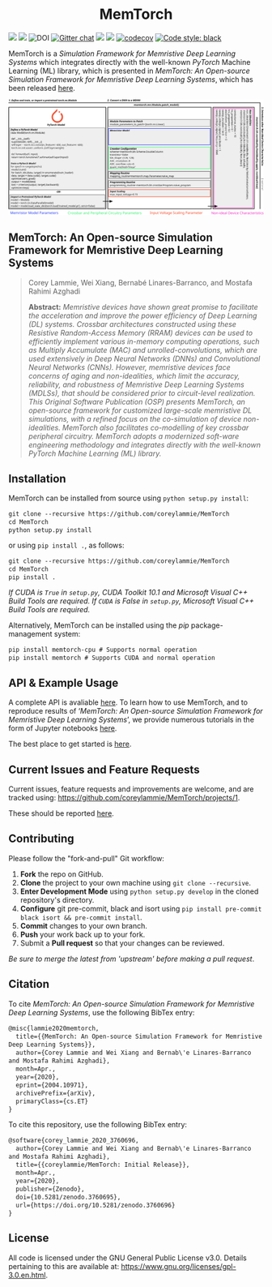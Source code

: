 <h1 align="center">
  <br>
  MemTorch
  <br>
</h1>

[![](https://img.shields.io/badge/python-3.6+-blue.svg)](https://www.python.org/)
![](https://img.shields.io/badge/license-GPL-blue.svg)
![DOI](https://zenodo.org/badge/DOI/10.5281/zenodo.3760695.svg)
[![Gitter chat](https://badges.gitter.im/gitterHQ/gitter.png)](https://gitter.im/memtorch/community)
![](https://readthedocs.org/projects/pip/badge/?version=latest)
![](https://api.travis-ci.org/coreylammie/MemTorch.svg)
[![codecov](https://codecov.io/gh/coreylammie/MemTorch/branch/master/graph/badge.svg)](https://codecov.io/gh/coreylammie/MemTorch)
[![Code style: black](https://img.shields.io/badge/code%20style-black-000000.svg)](https://github.com/psf/black)

MemTorch is a _Simulation Framework for Memristive Deep Learning Systems_ which integrates directly with the well-known _PyTorch_ Machine Learning (ML) library, which is presented in _MemTorch: An Open-source Simulation Framework for Memristive Deep Learning Systems_, which has been released [here](https://arxiv.org/abs/2004.10971).

![Overview](https://github.com/coreylammie/MemTorch/blob/master/overview.svg)

## MemTorch: An Open-source Simulation Framework for Memristive Deep Learning Systems

> Corey Lammie, Wei Xiang, Bernabé Linares-Barranco, and Mostafa Rahimi Azghadi<br>
>
> **Abstract:** _Memristive devices have shown great promise to facilitate the acceleration and improve the power efficiency of Deep Learning (DL) systems. Crossbar architectures constructed using these Resistive Random-Access Memory (RRAM) devices can be used to efficiently implement various in-memory computing operations, such as Multiply Accumulate (MAC) and unrolled-convolutions, which are used extensively in Deep Neural Networks (DNNs) and Convolutional Neural Networks (CNNs). However, memristive devices face concerns of aging and non-idealities, which limit the accuracy, reliability, and robustness of Memristive Deep Learning Systems (MDLSs), that should be considered prior to circuit-level realization. This Original Software Publication (OSP) presents MemTorch, an open-source framework for customized large-scale memristive DL simulations, with a refined focus on the co-simulation of device non-idealities. MemTorch also facilitates co-modelling of key crossbar peripheral circuitry. MemTorch adopts a modernized soft-ware engineering methodology and integrates directly with the well-known PyTorch Machine Learning (ML) library._

## Installation

MemTorch can be installed from source using `python setup.py install`:

```
git clone --recursive https://github.com/coreylammie/MemTorch
cd MemTorch
python setup.py install
```

or using `pip install .`, as follows:

```
git clone --recursive https://github.com/coreylammie/MemTorch
cd MemTorch
pip install .
```

_If CUDA is `True` in `setup.py`, CUDA Toolkit 10.1 and Microsoft Visual C++ Build Tools are required. If `CUDA` is False in `setup.py`, Microsoft Visual C++ Build Tools are required._

Alternatively, MemTorch can be installed using the _pip_ package-management system:

```
pip install memtorch-cpu # Supports normal operation
pip install memtorch # Supports CUDA and normal operation
```

## API & Example Usage

A complete API is avaliable [here](https://memtorch.readthedocs.io/). To learn how to use MemTorch, and to reproduce results of ‘_MemTorch: An Open-source Simulation Framework for Memristive Deep Learning Systems_’, we provide numerous tutorials in the form of Jupyter notebooks [here](https://memtorch.readthedocs.io/en/latest/tutorials.html).

The best place to get started is [here](https://colab.research.google.com/github/coreylammie/MemTorch/blob/master/memtorch/examples/Tutorial.ipynb).

## Current Issues and Feature Requests

Current issues, feature requests and improvements are welcome, and are tracked using: https://github.com/coreylammie/MemTorch/projects/1.

These should be reported [here](https://github.com/coreylammie/MemTorch/issues).

## Contributing

Please follow the "fork-and-pull" Git workflow:

1.  **Fork** the repo on GitHub.
2.  **Clone** the project to your own machine using `git clone --recursive`.
3.  **Enter Development Mode** using `python setup.py develop` in the cloned repository's directory.
4.  **Configure** git pre-commit, black and isort using `pip install pre-commit black isort && pre-commit install`.
5.  **Commit** changes to your own branch.
6.  **Push** your work back up to your fork.
7.  Submit a **Pull request** so that your changes can be reviewed.

_Be sure to merge the latest from 'upstream' before making a pull request_.

## Citation

To cite _MemTorch: An Open-source Simulation Framework for Memristive Deep Learning Systems_, use the following BibTex entry:

```
@misc{lammie2020memtorch,
  title={{MemTorch: An Open-source Simulation Framework for Memristive Deep Learning Systems}},
  author={Corey Lammie and Wei Xiang and Bernab\'e Linares-Barranco and Mostafa Rahimi Azghadi},
  month=Apr.,
  year={2020},
  eprint={2004.10971},
  archivePrefix={arXiv},
  primaryClass={cs.ET}
}
```

To cite this repository, use the following BibTex entry:

```
@software{corey_lammie_2020_3760696,
  author={Corey Lammie and Wei Xiang and Bernab\'e Linares-Barranco and Mostafa Rahimi Azghadi},
  title={{coreylammie/MemTorch: Initial Release}},
  month=Apr.,
  year={2020},
  publisher={Zenodo},
  doi={10.5281/zenodo.3760695},
  url={https://doi.org/10.5281/zenodo.3760696}
}
```

## License

All code is licensed under the GNU General Public License v3.0. Details pertaining to this are available at: https://www.gnu.org/licenses/gpl-3.0.en.html.
